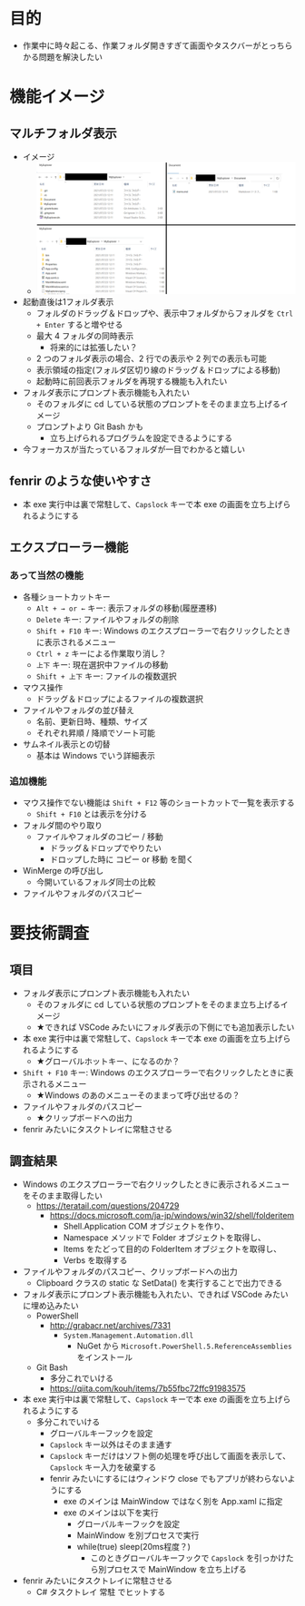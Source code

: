 # 目的
- 作業中に時々起こる、作業フォルダ開きすぎて画面やタスクバーがとっちらかる問題を解決したい

# 機能イメージ
## マルチフォルダ表示
- イメージ
  - ![image.png](image.png)
- 起動直後は1フォルダ表示
  - フォルダのドラッグ＆ドロップや、表示中フォルダからフォルダを `Ctrl + Enter` すると増やせる
  - 最大 4 フォルダの同時表示
    - 将来的には拡張したい？
  - 2 つのフォルダ表示の場合、2 行での表示や 2 列での表示も可能
  - 表示領域の指定(フォルダ区切り線のドラッグ＆ドロップによる移動)
  - 起動時に前回表示フォルダを再現する機能も入れたい
- フォルダ表示にプロンプト表示機能も入れたい
  - そのフォルダに cd している状態のプロンプトをそのまま立ち上げるイメージ
  - プロンプトより Git Bash かも
    - 立ち上げられるプログラムを設定できるようにする
- 今フォーカスが当たっているフォルダが一目でわかると嬉しい

## fenrir のような使いやすさ
- 本 exe 実行中は裏で常駐して、`Capslock` キーで本 exe の画面を立ち上げられるようにする

## エクスプローラー機能
### あって当然の機能
- 各種ショートカットキー
  - `Alt + → or ←` キー: 表示フォルダの移動(履歴遷移)
  - `Delete` キー: ファイルやフォルダの削除
  - `Shift + F10` キー: Windows のエクスプローラーで右クリックしたときに表示されるメニュー
  - `Ctrl + z` キーによる作業取り消し？
  - `上下` キー: 現在選択中ファイルの移動
  - `Shift + 上下` キー: ファイルの複数選択
- マウス操作
  - ドラッグ＆ドロップによるファイルの複数選択
- ファイルやフォルダの並び替え
  - 名前、更新日時、種類、サイズ
  - それぞれ昇順 / 降順でソート可能
- サムネイル表示との切替
  - 基本は Windows でいう詳細表示

### 追加機能
- マウス操作でない機能は `Shift + F12` 等のショートカットで一覧を表示する
  - `Shift + F10` とは表示を分ける
- フォルダ間のやり取り
  - ファイルやフォルダのコピー / 移動
    - ドラッグ＆ドロップでやりたい
    - ドロップした時に コピー or 移動 を聞く
- WinMerge の呼び出し
  - 今開いているフォルダ同士の比較
- ファイルやフォルダのパスコピー

# 要技術調査
## 項目
- フォルダ表示にプロンプト表示機能も入れたい
  - そのフォルダに cd している状態のプロンプトをそのまま立ち上げるイメージ
  - ★できれば VSCode みたいにフォルダ表示の下側にでも追加表示したい
- 本 exe 実行中は裏で常駐して、`Capslock` キーで本 exe の画面を立ち上げられるようにする
  - ★グローバルホットキー、になるのか？
- `Shift + F10` キー: Windows のエクスプローラーで右クリックしたときに表示されるメニュー
  - ★Windows のあのメニューそのままって呼び出せるの？
- ファイルやフォルダのパスコピー
  - ★クリップボードへの出力
- fenrir みたいにタスクトレイに常駐させる

## 調査結果
- Windows のエクスプローラーで右クリックしたときに表示されるメニューをそのまま取得したい
  - https://teratail.com/questions/204729
    - https://docs.microsoft.com/ja-jp/windows/win32/shell/folderitem
      - Shell.Application COM オブジェクトを作り、
      - Namespace メソッドで Folder オブジェクトを取得し、
      - Items をたどって目的の FolderItem オブジェクトを取得し、
      - Verbs を取得する
- ファイルやフォルダのパスコピー、クリップボードへの出力
  - Clipboard クラスの static な SetData() を実行することで出力できる
- フォルダ表示にプロンプト表示機能も入れたい、できれば VSCode みたいに埋め込みたい
  - PowerShell
    - http://grabacr.net/archives/7331
      - `System.Management.Automation.dll`
        - NuGet から `Microsoft.PowerShell.5.ReferenceAssemblies` をインストール
  - Git Bash
    - 多分これでいける
    - https://qiita.com/kouh/items/7b55fbc72ffc91983575
- 本 exe 実行中は裏で常駐して、`Capslock` キーで本 exe の画面を立ち上げられるようにする
  - 多分これでいける
    - グローバルキーフックを設定
    - `Capslock` キー以外はそのまま通す
    - `Capslock` キーだけはソフト側の処理を呼び出して画面を表示して、`Capslock` キー入力を破棄する
    - fenrir みたいにするにはウィンドウ close でもアプリが終わらないようにする
      - exe のメインは MainWindow ではなく別を App.xaml に指定
      - exe のメインは以下を実行
        - グローバルキーフックを設定
        - MainWindow を別プロセスで実行
        - while(true) sleep(20ms程度？)
          - このときグローバルキーフックで `Capslock` を引っかけたら別プロセスで MainWindow を立ち上げる
- fenrir みたいにタスクトレイに常駐させる
  - C# タスクトレイ 常駐 でヒットする

